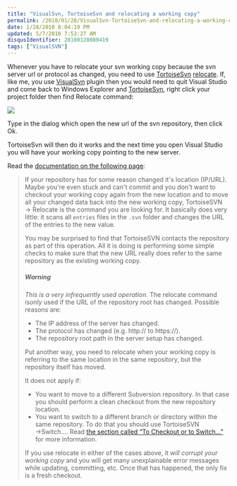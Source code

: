 ```yaml
---
title: "VisualSvn, TortoiseSvn and relocating a working copy"
permalink: /2010/01/28/VisualSvn-TortoiseSvn-and-relocating-a-working-copy/
date: 1/28/2010 8:04:19 PM
updated: 5/7/2010 7:53:27 AM
disqusIdentifier: 20100128080419
tags: ["VisualSVN"]
---
```

Whenever you have to relocate your svn working copy because the svn server url or protocol as changed, you need to use [TortoiseSvn](http://tortoisesvn.net/) [relocate](http://tortoisesvn.net/docs/release/TortoiseSVN_en/tsvn-dug-relocate.html). If, like me, you use [VisualSvn](http://www.visualsvn.com/visualsvn/) plugin then you would need to quit Visual Studio and come back to Windows Explorer and [TortoiseSvn](http://tortoisesvn.net/), right click your project folder then find Relocate command:

<!-- more -->
![](/images/4311387612_f21c311484_o1_431CA1D4.png)

Type in the dialog which open the new url of the svn repository, then click Ok.

TortoiseSvn will then do it works and the next time you open Visual Studio you will have your working copy pointing to the new server.

Read the [documentation on the following page](http://tortoisesvn.net/docs/release/TortoiseSVN_en/tsvn-dug-relocate.html):

> If your repository has for some reason changed it's location (IP/URL). Maybe you're even stuck and can't commit and you don't want to checkout your working copy again from the new location and to move all your changed data back into the new working copy, TortoiseSVN → Relocate is the command you are looking for. It basically does very little: it scans all `entries` files in the `.svn` folder and changes the URL of the entries to the new value.
> 
> You may be surprised to find that TortoiseSVN contacts the repository as part of this operation. All it is doing is performing some simple checks to make sure that the new URL really does refer to the same repository as the existing working copy.
> 
> ##### Warning
> 
> *This is a very infrequently used operation*. The relocate command is*only* used if the URL of the repository root has changed. Possible reasons are:
> 
> * The IP address of the server has changed.
> * The protocol has changed (e.g. http:// to https://).
> * The repository root path in the server setup has changed.
> 
> Put another way, you need to relocate when your working copy is referring to the same location in the same repository, but the repository itself has moved.
> 
> It does not apply if:
> 
> * You want to move to a different Subversion repository. In that case you should perform a clean checkout from the new repository location.
> * You want to switch to a different branch or directory within the same repository. To do that you should use TortoiseSVN →Switch.... Read [the section called “To Checkout or to Switch...”](http://tortoisesvn.net/tsvn-dug-branchtag.html#tsvn-dug-switch-1) for more information.
> 
> If you use relocate in either of the cases above, it *will corrupt your working copy* and you will get many unexplainable error messages while updating, committing, etc. Once that has happened, the only fix is a fresh checkout.
